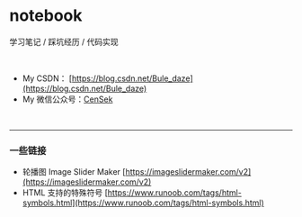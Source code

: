 # notebook
学习笔记 / 踩坑经历 / 代码实现

<br>

- My CSDN： [https://blog.csdn.net/Bule_daze](https://blog.csdn.net/Bule_daze)
- My 微信公众号：[CenSek](https://mp.weixin.qq.com/mp/profile_ext?action=home&__biz=MzUzNjUwODM3NA==&scene=124#wechat_redirect)

<br><hr>

### 一些链接
- 轮播图 Image Slider Maker [https://imageslidermaker.com/v2](https://imageslidermaker.com/v2)
- HTML 支持的特殊符号 [https://www.runoob.com/tags/html-symbols.html](https://www.runoob.com/tags/html-symbols.html)
